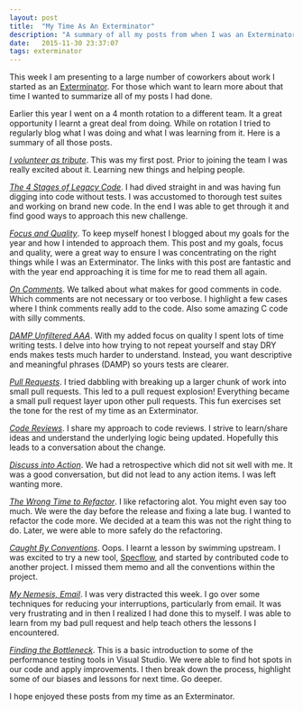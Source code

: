 ```yaml
---
layout: post
title:  "My Time As An Exterminator"
description: "A summary of all my posts from when I was an Exterminator."
date:   2015-11-30 23:37:07
tags: exterminator
---
```


This week I am presenting to a large number of coworkers about work I started
as an [Exterminator](#). For those which want to learn more about that time I
wanted to summarize all of my posts I had done.

Earlier this year I went on a 4 month rotation to a different team. It a great
opportunity I learnt a great deal from doing. While on rotation I tried to
regularly blog what I was doing and what I was learning from it. Here is a
summary of all those posts.

*[I volunteer as tribute](/posts/i-volunteer-as-tribute/)*. This was my first
post. Prior to joining the team I was really excited about it. Learning new
things and helping people.

*[The 4 Stages of Legacy Code](/posts/exterminators-1-the-4-stages-of-legacy-code/)*.
I had dived straight in and was having fun digging into code without tests.
I was accustomed to thorough test suites and working on brand new code. In the
end I was able to get through it and find good ways to approach this new
challenge.

*[Focus and Quality](/posts/exterminators-2-focus-and-quality/)*. To keep myself honest I
blogged about my goals for the year and how I intended to approach them.
This post and my goals, focus and quality, were a great way to ensure I was
concentrating on the right things while I was an Exterminator. The links with
this post are fantastic and with the year end approaching it is time for me
to read them all again.

*[On Comments](/posts/exterminator-3-on-comments/)*. We talked about what makes
for good comments in code. Which comments are not necessary or too verbose. I
highlight a few cases where I think comments really add to the code. Also some
amazing C code with silly comments.

*[DAMP Unfiltered AAA](/posts/exterminator-4-damp-unfiltered-aaa-tests/)*. With
my added focus on quality I spent lots of time writing tests. I delve into how
trying to not repeat yourself and stay DRY ends makes tests much harder to
understand. Instead, you want descriptive and meaningful phrases (DAMP) so
yours tests are clearer.

*[Pull Requests](/posts/exterminator-5-pull-request-explosion/)*. I tried
dabbling with breaking up a larger chunk of work into small pull requests.
This led to a pull request explosion! Everything became a small pull request
layer upon other pull requests. This fun exercises set the tone for the rest of
my time as an Exterminator.

*[Code Reviews](/posts/exterminator-6-code-reviews/)*. I share my approach to
code reviews. I strive to learn/share ideas and understand the underlying logic
being updated. Hopefully this leads to a conversation about the change.

*[Discuss into Action](/posts/exterminators-7-action-retros/)*. We had a
retrospective which did not sit well with me. It was a good conversation, but
did not lead to any action items. I was left wanting more.

*[The Wrong Time to Refactor](/posts/exterminator-9-wrong-time-to-refactor/)*.
I like refactoring alot. You might even say too much. We were the day before
the release and fixing a late bug. I wanted to refactor the code more. We
decided at a team this was not the right thing to do. Later, we were able to
more safely do the refactoring.

*[Caught By Conventions](/posts/exterminator-10-caught-by-conventions/)*. Oops.
I learnt a lesson by swimming upstream. I was excited to try a new tool,
[Specflow][specflow], and started by contributed code to another project. I
missed them memo and all the conventions within the project.

*[My Nemesis, Email](/posts/exterminator-11-my-nemesis-email/)*. I was
very distracted this week. I go over some techniques for reducing your
interruptions, particularly from email. It was very frustrating and in
then I realized I had done this to myself. I was able to learn from my bad
pull request and help teach others the lessons I encountered.

*[Finding the Bottleneck](/posts/exterminator-12-finding-the-bottleneck/)*.
This is a basic introduction to some of the performance testing tools in
Visual Studio. We were able to find hot spots in our code and apply
improvements. I then break down the process, highlight some of our biases
and lessons for next time. Go deeper.

I hope enjoyed these posts from my time as an Exterminator.

[specflow]: http://www.specflow.org/
